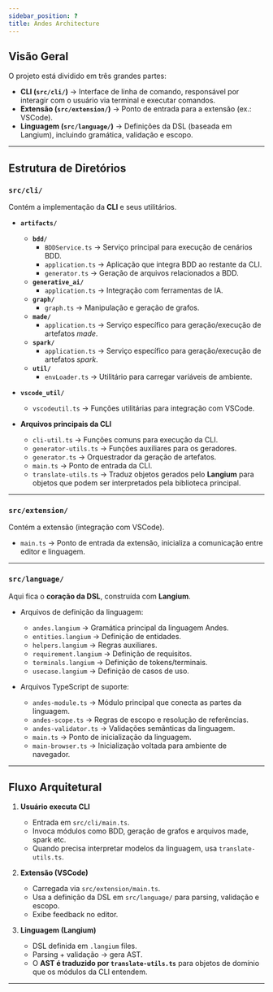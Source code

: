 ```yaml
---
sidebar_position: ?
title: Andes Architecture
---
```


## Visão Geral

O projeto está dividido em três grandes partes:

- **CLI (`src/cli/`)** → Interface de linha de comando, responsável por interagir com o usuário via terminal e executar comandos.
- **Extensão (`src/extension/`)** → Ponto de entrada para a extensão (ex.: VSCode).
- **Linguagem (`src/language/`)** → Definições da DSL (baseada em Langium), incluindo gramática, validação e escopo.

---

## Estrutura de Diretórios

### `src/cli/`
Contém a implementação da **CLI** e seus utilitários.

- **`artifacts/`**
  - **`bdd/`**
    - `BDDService.ts` → Serviço principal para execução de cenários BDD.
    - `application.ts` → Aplicação que integra BDD ao restante da CLI.
    - `generator.ts` → Geração de arquivos relacionados a BDD.
  - **`generative_ai/`**
    - `application.ts` → Integração com ferramentas de IA.
  - **`graph/`**
    - `graph.ts` → Manipulação e geração de grafos.
  - **`made/`**
    - `application.ts` → Serviço específico para geração/execução de artefatos *made*.
  - **`spark/`**
    - `application.ts` → Serviço específico para geração/execução de artefatos *spark*.
  - **`util/`**
    - `envLoader.ts` → Utilitário para carregar variáveis de ambiente.

- **`vscode_util/`**
  - `vscodeutil.ts` → Funções utilitárias para integração com VSCode.
  
- **Arquivos principais da CLI**
  - `cli-util.ts` → Funções comuns para execução da CLI.
  - `generator-utils.ts` → Funções auxiliares para os geradores.
  - `generator.ts` → Orquestrador da geração de artefatos.
  - `main.ts` → Ponto de entrada da CLI.
  - `translate-utils.ts` → Traduz objetos gerados pelo **Langium** para objetos que podem ser interpretados pela biblioteca principal.

---

### `src/extension/`
Contém a extensão (integração com VSCode).

- `main.ts` → Ponto de entrada da extensão, inicializa a comunicação entre editor e linguagem.

---

### `src/language/`
Aqui fica o **coração da DSL**, construída com **Langium**.

- Arquivos de definição da linguagem:
  - `andes.langium` → Gramática principal da linguagem Andes.
  - `entities.langium` → Definição de entidades.
  - `helpers.langium` → Regras auxiliares.
  - `requirement.langium` → Definição de requisitos.
  - `terminals.langium` → Definição de tokens/terminais.
  - `usecase.langium` → Definição de casos de uso.

- Arquivos TypeScript de suporte:
  - `andes-module.ts` → Módulo principal que conecta as partes da linguagem.
  - `andes-scope.ts` → Regras de escopo e resolução de referências.
  - `andes-validator.ts` → Validações semânticas da linguagem.
  - `main.ts` → Ponto de inicialização da linguagem.
  - `main-browser.ts` → Inicialização voltada para ambiente de navegador.

---

## Fluxo Arquitetural

1. **Usuário executa CLI**  
   - Entrada em `src/cli/main.ts`.
   - Invoca módulos como BDD, geração de grafos e arquivos made, spark etc.
   - Quando precisa interpretar modelos da linguagem, usa `translate-utils.ts`.

2. **Extensão (VSCode)**  
   - Carregada via `src/extension/main.ts`.
   - Usa a definição da DSL em `src/language/` para parsing, validação e escopo.
   - Exibe feedback no editor.

3. **Linguagem (Langium)**  
   - DSL definida em `.langium` files.
   - Parsing + validação → gera AST.
   - O **AST é traduzido por `translate-utils.ts`** para objetos de domínio que os módulos da CLI entendem.

---
